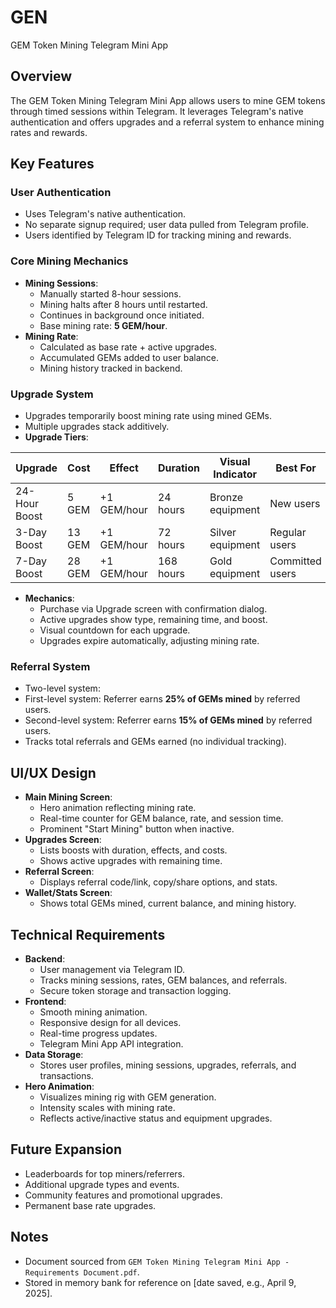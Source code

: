 # GEN
GEM Token Mining Telegram Mini App

## Overview
The GEM Token Mining Telegram Mini App allows users to mine GEM tokens through timed sessions within Telegram. It leverages Telegram's native authentication and offers upgrades and a referral system to enhance mining rates and rewards.

## Key Features

### User Authentication
- Uses Telegram's native authentication.
- No separate signup required; user data pulled from Telegram profile.
- Users identified by Telegram ID for tracking mining and rewards.

### Core Mining Mechanics
- **Mining Sessions**:
  - Manually started 8-hour sessions.
  - Mining halts after 8 hours until restarted.
  - Continues in background once initiated.
  - Base mining rate: **5 GEM/hour**.
- **Mining Rate**:
  - Calculated as base rate + active upgrades.
  - Accumulated GEMs added to user balance.
  - Mining history tracked in backend.

### Upgrade System
- Upgrades temporarily boost mining rate using mined GEMs.
- Multiple upgrades stack additively.
- **Upgrade Tiers**:

| Upgrade            | Cost       | Effect         | Duration      | Visual Indicator         | Best For                     |
|--------------------|------------|----------------|---------------|--------------------------|------------------------------|
| 24-Hour Boost      | 5 GEM      | +1 GEM/hour    | 24 hours      | Bronze equipment         | New users                    |
| 3-Day Boost        | 13 GEM     | +1 GEM/hour    | 72 hours      | Silver equipment         | Regular users                |
| 7-Day Boost        | 28 GEM     | +1 GEM/hour    | 168 hours     | Gold equipment           | Committed users              |

- **Mechanics**:
  - Purchase via Upgrade screen with confirmation dialog.
  - Active upgrades show type, remaining time, and boost.
  - Visual countdown for each upgrade.
  - Upgrades expire automatically, adjusting mining rate.

### Referral System
- Two-level system: 
- First-level system: Referrer earns **25% of GEMs mined** by referred users.
- Second-level system: Referrer earns **15% of GEMs mined** by referred users.
- Tracks total referrals and GEMs earned (no individual tracking).

## UI/UX Design
- **Main Mining Screen**:
  - Hero animation reflecting mining rate.
  - Real-time counter for GEM balance, rate, and session time.
  - Prominent "Start Mining" button when inactive.
- **Upgrades Screen**:
  - Lists boosts with duration, effects, and costs.
  - Shows active upgrades with remaining time.
- **Referral Screen**:
  - Displays referral code/link, copy/share options, and stats.
- **Wallet/Stats Screen**:
  - Shows total GEMs mined, current balance, and mining history.

## Technical Requirements
- **Backend**:
  - User management via Telegram ID.
  - Tracks mining sessions, rates, GEM balances, and referrals.
  - Secure token storage and transaction logging.
- **Frontend**:
  - Smooth mining animation.
  - Responsive design for all devices.
  - Real-time progress updates.
  - Telegram Mini App API integration.
- **Data Storage**:
  - Stores user profiles, mining sessions, upgrades, referrals, and transactions.
- **Hero Animation**:
  - Visualizes mining rig with GEM generation.
  - Intensity scales with mining rate.
  - Reflects active/inactive status and equipment upgrades.

## Future Expansion
- Leaderboards for top miners/referrers.
- Additional upgrade types and events.
- Community features and promotional upgrades.
- Permanent base rate upgrades.

## Notes
- Document sourced from `GEM Token Mining Telegram Mini App - Requirements Document.pdf`.
- Stored in memory bank for reference on [date saved, e.g., April 9, 2025].
